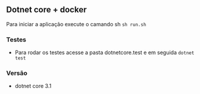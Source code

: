 ## Dotnet core + docker
Para iniciar a aplicação execute o camando sh `sh run.sh`

### Testes
- Para rodar os testes acesse a pasta dotnetcore.test e em seguida `dotnet test`

### Versão
- dotnet core 3.1
